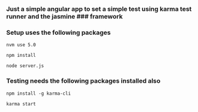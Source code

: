 ### Just a simple angular app to set a simple test using karma test runner and the jasmine ### framework

### Setup uses the following packages

`nvm use 5.0`

`npm install`

`node server.js`

### Testing needs the following packages installed also

`npm install -g karma-cli`

`karma start`